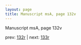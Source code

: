 ```yaml
---
layout: page
title: Manuscript msA, page 132v
---
```


Manuscript msA, page 132v

prev:  [132r](../132r) | next:  [133r](../133r)